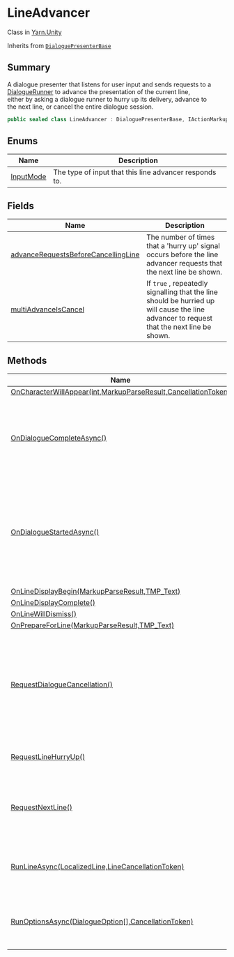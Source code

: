# LineAdvancer

Class in [Yarn.Unity](yarn.unity.md)

Inherits from [`DialoguePresenterBase`](yarn.unity.dialoguepresenterbase.md)

## Summary

A dialogue presenter that listens for user input and sends requests to a [DialogueRunner](yarn.unity.dialoguerunner.md) to advance the presentation of the current line,\
either by asking a dialogue runner to hurry up its delivery, advance to\
the next line, or cancel the entire dialogue session.

```csharp
public sealed class LineAdvancer : DialoguePresenterBase, IActionMarkupHandler
```

## Enums

| Name                                              | Description                                            |
| ------------------------------------------------- | ------------------------------------------------------ |
| [InputMode](yarn.unity.lineadvancer.inputmode.md) | The type of input that this line advancer responds to. |

## Fields

| Name                                                                                                  | Description                                                                                                                               |
| ----------------------------------------------------------------------------------------------------- | ----------------------------------------------------------------------------------------------------------------------------------------- |
| [advanceRequestsBeforeCancellingLine](yarn.unity.lineadvancer.advancerequestsbeforecancellingline.md) | The number of times that a 'hurry up' signal occurs before the line advancer requests that the next line be shown.                        |
| [multiAdvanceIsCancel](yarn.unity.lineadvancer.multiadvanceiscancel.md)                               | If `true` , repeatedly signalling that the line should be hurried up will cause the line advancer to request that the next line be shown. |

## Methods

| Name                                                                                                               | Description                                                                                                         |
| ------------------------------------------------------------------------------------------------------------------ | ------------------------------------------------------------------------------------------------------------------- |
| [OnCharacterWillAppear(int,MarkupParseResult,CancellationToken)](yarn.unity.lineadvancer.oncharacterwillappear.md) |                                                                                                                     |
| [OnDialogueCompleteAsync()](yarn.unity.lineadvancer.ondialoguecompleteasync.md)                                    | Called by a dialogue runner when dialogue ends to remove the input action handlers.                                 |
| [OnDialogueStartedAsync()](yarn.unity.lineadvancer.ondialoguestartedasync.md)                                      | Called by a dialogue runner when dialogue starts to add input action handlers for advancing the line.               |
| [OnLineDisplayBegin(MarkupParseResult,TMP\_Text)](yarn.unity.lineadvancer.onlinedisplaybegin.md)                   |                                                                                                                     |
| [OnLineDisplayComplete()](yarn.unity.lineadvancer.onlinedisplaycomplete.md)                                        |                                                                                                                     |
| [OnLineWillDismiss()](yarn.unity.lineadvancer.onlinewilldismiss.md)                                                |                                                                                                                     |
| [OnPrepareForLine(MarkupParseResult,TMP\_Text)](yarn.unity.lineadvancer.onprepareforline.md)                       |                                                                                                                     |
| [RequestDialogueCancellation()](yarn.unity.lineadvancer.requestdialoguecancellation.md)                            | Requests that the dialogue runner to instruct all line views to dismiss their content, and then stops the dialogue. |
| [RequestLineHurryUp()](yarn.unity.lineadvancer.requestlinehurryup.md)                                              | Requests that the line be hurried up.                                                                               |
| [RequestNextLine()](yarn.unity.lineadvancer.requestnextline.md)                                                    | Requests that the dialogue runner proceeds to the next line.                                                        |
| [RunLineAsync(LocalizedLine,LineCancellationToken)](yarn.unity.lineadvancer.runlineasync.md)                       | Called by a dialogue presenter to signal that a line is running.                                                    |
| [RunOptionsAsync(DialogueOption\[\],CancellationToken)](yarn.unity.lineadvancer.runoptionsasync.md)                | Called by a dialogue presenter to signal that options are running.                                                  |
